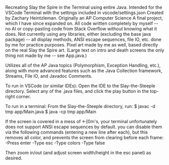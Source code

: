 Recreating Slay the Spire in the Terminal using entire Java.
Intended for the VSCode Terminal with the settings included in vscode/settings.json
Created by Zachary Heintzleman. Originally an AP Computer Science A final project, which I have
since expanded on. All code written completely by myself -- no AI or copy-pasting code from Stack
Overflow without knowing what it does. Not currently using any libraries, either (excluding the base java package) -- all display methods, ANSI escape sequences, file IO, etc. done by me for practice purposes. Pixel art made by me as well, based directly on the real Slay the Spire art.
(Large text on intro and death screens the only thing not made by me -- see App.java.)

Utilizes all of the AP Java topics (Polymorphism, Exception Handling,
etc.), along with more advanced features such as the Java Collection framework, Streams, File IO,
and Javadoc Comments.


To run in VSCode (or similar IDEs):
Open the IDE to the Slay-the-Steeple directory.
Select any of the .java files, and click the play button in the top-right corner.

To run in a terminal:
From the Slay-the-Steeple directory, run:
$ javac -d tmp app/Main.java
$ java -cp tmp app/Main

If the screen is covered in a mess of ←[0m's, your terminal unfortunately does not support ANSI escape sequences by default. you can disable them via the following commands (entering a new line after each), but this removes all color, and prevents the screen from clearing before each frame:
-Press enter
-Type esc
-Type colors
-Type false

Then zoom in/out (and adjust screen width/height in the esc panel) as desired.